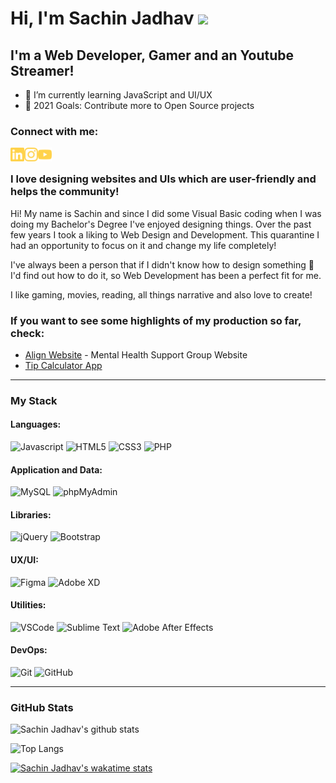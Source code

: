 # Hi, I'm Sachin Jadhav <img src="https://media.giphy.com/media/hvRJCLFzcasrR4ia7z/giphy.gif" width="25px">

## I'm a Web Developer, Gamer and an Youtube Streamer!

- 🌱 I’m currently learning JavaScript and UI/UX
- 🥅 2021 Goals: Contribute more to Open Source projects

### Connect with me:

[<img align="left" alt="Sachin9328 | LinkedIn" width="22px" src="./linkedin.svg" />][linkedin]
[<img align="left" alt="Sachin9328 | Instagram" width="22px" src="./instagram.svg" />][instagram]
[<img align="left" alt="Sachin9328 | Instagram" width="22px" src="./youtube.svg" />][youtube]

<br>

### **I love designing websites and UIs which are user-friendly and helps the community!**


Hi! My name is Sachin and since I did some Visual Basic coding when I was doing my Bachelor's Degree I've enjoyed designing things. Over the past few years I took a liking to Web Design and Development. This quarantine I had an opportunity to focus on it and change my life completely!


I've always been a person that if I didn't know how to design something      🔎      I'd find out how to do it, so Web Development has been a perfect fit for me.

 
I like gaming, movies, reading, all things narrative and also love to create!


### **If you want to see some highlights of my production so far, check:**

- [Align Website](https://the-aasha-initiative.github.io/) - Mental Health Support Group Website
- [Tip Calculator App](https://sachin9328.github.io/tip-calculator-app/)

---

### My Stack

#### Languages:

![Javascript](https://img.shields.io/badge/-JavaScript-EDD222?style=flat&logo=javascript&logoColor=black)
![HTML5](https://img.shields.io/badge/-HTML5-4479A1?style=flat&logo=html5&logoColor=white)
![CSS3](https://img.shields.io/badge/-CSS3-1572B6?style=flat&logo=css3&logoColor=white)
![PHP](https://img.shields.io/badge/-PHP-777BB4?style=flat&logo=php&logoColor=white)

#### Application and Data:

![MySQL](https://img.shields.io/badge/-MySQL-4479A1?style=flat&logo=mysql&logoColor=black)
![phpMyAdmin](http://img.shields.io/badge/-phpMyAdmin-6C78AF?style=flat&logo=phpMyAdmin&logoColor=white)

#### Libraries:

![jQuery](https://img.shields.io/badge/-jQuery-0769AD?style=flat&logo=jquery&logoColor=white)
![Bootstrap](https://img.shields.io/badge/-Bootstrap-563D7C?style=flat&logo=bootstrap&logoColor=white)

#### UX/UI:

![Figma](https://img.shields.io/badge/-Figma-F24E1E?style=flat&logo=figma&logoColor=black)
![Adobe XD](https://img.shields.io/badge/-Adobe%20XD-FF61F6?style=flat&logo=Adobe-XD&logoColor=black)

#### Utilities:

![VSCode](https://img.shields.io/badge/-VSCode-007ACC?style=flat&logo=visual-studio-code&logoColor=white)
![Sublime Text](https://img.shields.io/badge/-Sublime%20Text-FF9800?style=flat&logo=sublime-text&logoColor=black)
![Adobe After Effects](https://img.shields.io/badge/-Adobe%20After%20Effects-9999FF?style=flat&logo=adobe-after-effects&logoColor=black)

#### DevOps:

![Git](https://img.shields.io/badge/-Git-F05032?style=flat&logo=git&logoColor=white)
![GitHub](https://img.shields.io/badge/-Github-181717?style=flat&logo=github&logoColor=white)

---

### GitHub Stats

![Sachin Jadhav's github stats](https://github-readme-stats-zeta-navy.vercel.app/api?username=Sachin9328&show_icons=true&theme=github_dark&count_private=true)

![Top Langs](https://github-readme-stats.vercel.app/api/top-langs/?username=Sachin9328&theme=github_dark)

[![Sachin Jadhav's wakatime stats](https://github-readme-stats.vercel.app/api/wakatime?username=SJ2893)](https://github.com/anuraghazra/github-readme-stats)

[linkedin]: www.linkedin.com/in/sachinjadhav2893
[instagram]: https://www.instagram.com/sachinj28939/
[youtube]: https://www.youtube.com/c/MementoStreams
